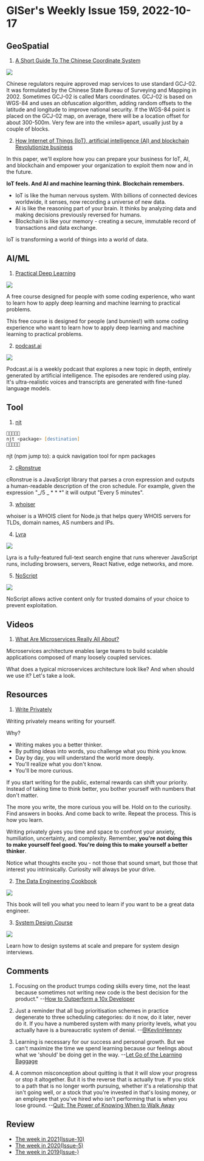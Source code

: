 # GISer's Weekly Issue 159, 2022-10-17

## GeoSpatial

1. [A Short Guide To The Chinese Coordinate System](https://abstractkitchen.com/blog/a-short-guide-to-chinese-coordinate-system/)

![](https://abstractkitchen.com/static/assets/coordinates.jpg)

Chinese regulators require approved map services to use standard GCJ-02. It was formulated by the Chinese State Bureau of Surveying and Mapping in 2002. Sometimes GCJ-02 is called Mars coordinates. GCJ-02 is based on WGS-84 and uses an obfuscation algorithm, adding random offsets to the latitude and longitude to improve national security. If the WGS-84 point is placed on the GCJ-02 map, on average, there will be a location offset for about 300-500m. Very few are into the «miles» apart, usually just by a couple of blocks.

2. [How Internet of Things (IoT), artificial intelligence (AI) and blockchain Revolutionize business](https://pupuweb.com/iot-ai-blockchain-revolutionize-business/)

In this paper, we'll explore how you can prepare your business for IoT, AI, and blockchain and empower your organization to exploit them now and in the future.

**IoT feels. And AI and machine learning think. Blockchain remembers.**

- IoT is like the human nervous system. With billions of connected devices worldwide, it senses, now recording a universe of new data.
- AI is like the reasoning part of your brain. It thinks by analyzing data and making decisions previously reversed for humans.
- Blockchain is like your memory - creating a secure, immutable record of transactions and data exchange.

IoT is transforming a world of things into a world of data.

## AI/ML

1. [Practical Deep Learning](https://course.fast.ai/)

![](https://cdn.beekka.com/blogimg/asset/202207/bg2022072201.webp)

A free course designed for people with some coding experience, who want to learn how to apply deep learning and machine learning to practical problems.

This free course is designed for people (and bunnies!) with some coding experience who want to learn how to apply deep learning and machine learning to practical problems.

2. [podcast.ai](https://podcast.ai/)

![](https://cdn.beekka.com/blogimg/asset/202210/bg2022101106.webp)

Podcast.ai is a weekly podcast that explores a new topic in depth, entirely generated by artificial intelligence. The episodes are rendered using play. It's ultra-realistic voices and transcripts are generated with fine-tuned language models.

## Tool

1. [njt](https://github.com/kachkaev/njt)

```zsh
🐸✨🐸✨🐸
njt <package> [destination]
🐸✨🐸✨🐸
```

njt (npm jump to): a quick navigation tool for npm packages

2. [cRonstrue](https://github.com/bradymholt/cronstrue)

cRonstrue is a JavaScript library that parses a cron expression and outputs a human-readable description of the cron schedule. For example, given the expression "_/5 _ \* \* \*" it will output "Every 5 minutes".

3. [whoiser](https://github.com/LayeredStudio/whoiser)

whoiser is a WHOIS client for Node.js that helps query WHOIS servers for TLDs, domain names, AS numbers and IPs.

4. [Lyra](https://lyrasearch.io/)

![](https://lyrasearch.io/images/code-example.png)

Lyra is a fully-featured full-text search engine that runs wherever JavaScript runs, including browsers, servers, React Native, edge networks, and more.

5. [NoScript](https://chrome.google.com/webstore/detail/noscript/doojmbjmlfjjnbmnoijecmcbfeoakpjm/related)

![](https://lh3.googleusercontent.com/CLbujyyxd3ucZWOHbxEBtAOUeZbJjtcpUP4cpNF8lTcB17dqQeORQKbLW8e7UQAWfLs4qA_A9SAtdAhE12QHxyv_BE0=w640-h400-e365-rj-sc0x00ffffff)

NoScript allows active content only for trusted domains of your choice to prevent exploitation.

## Videos

1. [What Are Microservices Really All About?](https://www.youtube.com/watch?v=lTAcCNbJ7KE)

Microservices architecture enables large teams to build scalable applications composed of many loosely coupled services.

What does a typical microservices architecture look like? And when should we use it? Let's take a look.

## Resources

1. [Write Privately](https://weichenliu.xyz/write-privately/)

Writing privately means writing for yourself.

Why?

- Writing makes you a better thinker.
- By putting ideas into words, you challenge what you think you know.
- Day by day, you will understand the world more deeply.
- You'll realize what you don't know.
- You'll be more curious.

If you start writing for the public, external rewards can shift your priority. Instead of taking time to think better, you bother yourself with numbers that don't matter.

The more you write, the more curious you will be. Hold on to the curiosity. Find answers in books. And come back to write. Repeat the process. This is how you learn.

Writing privately gives you time and space to confront your anxiety, humiliation, uncertainty, and complexity. Remember, **you're not doing this to make yourself feel good. You're doing this to make yourself a better thinker**.

Notice what thoughts excite you - not those that sound smart, but those that interest you intrinsically. Curiosity will always be your drive.

2. [The Data Engineering Cookbook](https://github.com/andkret/Cookbook)

![](https://img.hellogithub.com/i/nR5CIwNqVFxuykl_1664264230.png)

This book will tell you what you need to learn if you want to be a great data engineer.

3. [System Design Course](https://github.com/karanpratapsingh/system-design)

![](https://img.hellogithub.com/i/LmwlYQrD7X91vtS_1661514033.png)

Learn how to design systems at scale and prepare for system design interviews.

## Comments

1. Focusing on the product trumps coding skills every time, not the least because sometimes not writing new code is the best decision for the product."
   --[How to Outperform a 10x Developer](https://betterprogramming.pub/how-to-outperform-a-10x-developer-fa1132807934)

2. Just a reminder that all bug prioritisation schemes in practice degenerate to three scheduling categories: do it now, do it later, never do it. If you have a numbered system with many priority levels, what you actually have is a bureaucratic system of denial.
   --[@KevlinHenney](https://nitter.net/KevlinHenney/status/1573688779533066242)

3. Learning is necessary for our success and personal growth. But we can't maximize the time we spend learning because our feelings about what we 'should' be doing get in the way.
   --[Let Go of the Learning Baggage](https://fs.blog/learning-baggage/)

4. A common misconception about quitting is that it will slow your progress or stop it altogether. But it is the reverse that is actually true. If you stick to a path that is no longer worth pursuing, whether it's a relationship that isn't going well, or a stock that you're invested in that's losing money, or an employee that you've hired who isn't performing that is when you lose ground.
   --[Quit: The Power of Knowing When to Walk Away](https://fs.blog/brain-food/october-9-2022/)

## Review

- [The week in 2021(Issue-10)](https://github.com/lkcozy/weekly/blob/master/docs/2021/issue-10.md)
- [The week in 2020(Issue-5)](https://github.com/lkcozy/weekly/blob/master/docs/2020/issue-5.md)
- [The week in 2019(Issue-)](https://github.com/lkcozy/weekly/blob/master/docs/2019/issue-.md)
